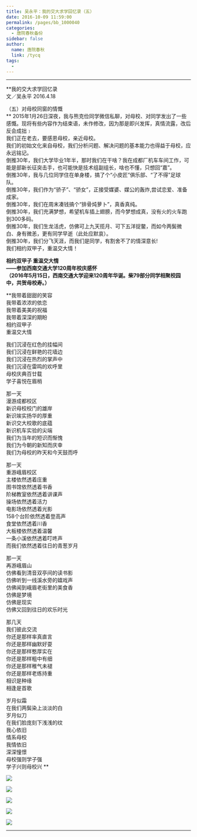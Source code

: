 ```yaml
---
title: 吴永平：我的交大求学回忆录（五）
date: 2016-10-09 11:59:00
permalink: /pages/bb_1000040
categories: 
  - 唐院春秋备份
sidebar: false
author: 
  name: 唐院春秋
  link: /tycq
tags: 
  - 
---
```


* * *

**我的交大求学回忆录  
文／吴永平 2016.4.18  
  
（五）对母校同窗的情慨  
**
2015年1月26日深夜，我与熊克俭同学微信私聊，对母校、对同学发出了一些感慨。现将有些内容作为结束语，未作修改，因为那是即兴发挥，真情流露，改后反会成拙﹞  
我们正在老去，要感恩母校，亲近母校。  
我们的初始文化来自母校，我们分析问题、解决问题的基本能力也得益于母校，应永远铭记。  
倒推30年，我们大学毕业1年半，那时我们在干啥？我在成都厂机车车间工作，可能是部新长征突击手，也可能快是技术组副组长，啥也不懂，只想回“嘉”。  
倒推30年，我与几位同学住在单身楼，搞了个“小皮匠”俱乐部、“了不得”足球队。  
倒推30年，我们作为“骄子”、“骄女”，正接受媒婆、媒公的轰炸,尝试恋爱、准备成家。  
倒推30年，我们在周末凑钱搞个“排骨炖萝卜”，真香真纯。  
倒推30年，我们充满梦想，希望机车插上翅膀，而今梦想成真，没有火的火车跑到300多码。  
倒推30年，我们生龙活虎，仿佛可上九天揽月、可下五洋捉鳖，而如今两鬓微白、身有微恙，更有同学早逝（此处应默哀）。  
倒推30年，我们分飞天涯，而我们是同学，有割舍不了的情深意长!  
我们相约双甲子，重温交大情！  
  
**相约双甲子 重温交大情  
——参加西南交通大学120周年校庆感怀**  
**（2016年5月15日，西南交通大学迎来120周年华诞。柴79部分同学相聚校园中，共贺母校寿。）**  
  
 **我带着甜甜的笑容  
我带着浓浓的依恋  
我带着美美的祝福  
我带着深深的期盼  
相约双甲子  
重温交大情  
  
我们沉浸在红色的挂幅间  
我们沉浸在鲜艳的花墙边  
我们沉浸在热烈的掌声中  
我们沉浸在雷鸣的欢呼里  
母校庆典百廿载  
学子喜悦在眉梢  
  
那一天  
漫游成都校区  
新识母校校门的雄岸  
新识竢实扬华的厚重  
新识交大校歌的底蕴  
新识机车实验的尖端  
我们为当年的短识而惭愧  
我们为今朝的新知而庆幸  
我们为母校的昨天和今天鼓而呼  
  
那一天  
重游峨眉校区  
主楼依然透着庄重  
图书馆依然透着书香  
阶梯教室依然透着讲课声  
操场依然透着活力  
电影场依然透着光影  
158个台阶依然透着登高声  
食堂依然透着川香  
大板楼依然透着温馨  
一条小溪依然透着叮咚声  
而我们依然透着往日的青葱岁月  
  
那一天  
再游峨眉山  
仿佛看到清音双亭间的读书影  
仿佛听到一线溪水旁的嬉戏声  
仿佛闻到峨眉老街里的美食香  
仿佛是梦境  
仿佛是现实  
仿佛又回到往日的欢乐时光  
  
那几天  
我们彼此交流  
你还是那样率真直言  
你还是那样幽默好耍  
你还是那样憨厚实在  
你还是那样粗中有细  
你还是那样稚气未褪  
你还是那样老练持重  
相识是种缘  
相逢是首歌  
  
岁月似霜  
在我们两鬓染上淡淡的白  
岁月似刀  
在我们脸庞刻下浅浅的纹  
我心依旧  
情系母校  
我情依旧  
深深憧憬  
母校强则学子强  
学子兴则母校兴 **  
  

![](/pic/img1.ph.126.net_70SFqsPTK_pTzlCKY8eEIQ==_6631553749841175259.jpg)

![](/pic/img0.ph.126.net_epNZaM4hFyDzh47YSsUniA==_6631734069748121718.jpg)

![](/pic/img2.ph.126.net_cUdOQkaXhY4MA-iTYCxmoA==_6632044132024064945.jpg)

![](/pic/img1.ph.126.net_oDqWyvmnvIpfjC8deAS-7A==_6631562545934194069.jpg)

![](/pic/img0.ph.126.net_Vu-aowICjBXNs7CbJUKAUA==_6631845120419435961.jpg)  
  
---
